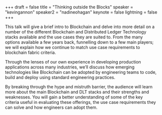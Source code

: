+++
draft = false
title = "Thinking outside the Blocks"
speaker = "kevingannon"
speaker2 = "nadineohagan"
keynote = false
lightning = false
+++

This talk will give a brief intro to Blockchain and delve into more detail on a number of the different Blockchain and Distributed Ledger Technology stacks available and the use cases they are suited to. From the many options available a few years back, funnelling down to a few main players; we will explain how we continue to match use case requirements to blockchain fabric criteria.

Through the lenses of our own experience in developing production applications across many industries, we’ll discuss how emerging technologies like Blockchain can be adopted by engineering teams to code, build and deploy using standard engineering practices.

By breaking through the hype and mistruth barrier, the audience will learn more about the main Blockchain and DLT stacks and their strengths and weaknesses. You will gain a better understanding of some of the key criteria useful in evaluating these offerings, the use case requirements they can solve and how engineers can adopt them.